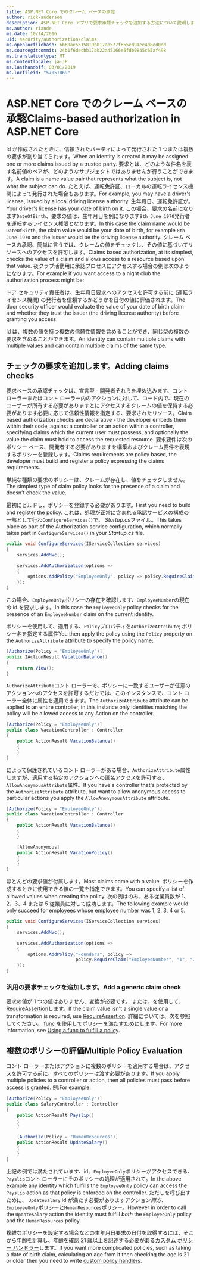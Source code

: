 ```yaml
---
title: ASP.NET Core でのクレーム ベースの承認
author: rick-anderson
description: ASP.NET Core アプリで要求承認チェックを追加する方法について説明します。
ms.author: riande
ms.date: 10/14/2016
uid: security/authorization/claims
ms.openlocfilehash: 6b60ae5515819b017ab577f655ed91ee4d8ed0dd
ms.sourcegitcommit: 24b1f6decbb17bb22a45166e5fdb0845c65af498
ms.translationtype: MT
ms.contentlocale: ja-JP
ms.lasthandoff: 03/01/2019
ms.locfileid: "57051069"
---
```

# <a name="claims-based-authorization-in-aspnet-core"></a><span data-ttu-id="d60d1-103">ASP.NET Core でのクレーム ベースの承認</span><span class="sxs-lookup"><span data-stu-id="d60d1-103">Claims-based authorization in ASP.NET Core</span></span>

<a name="security-authorization-claims-based"></a>

<span data-ttu-id="d60d1-104">Id が作成されたときに、信頼されたパーティによって発行された 1 つまたは複数の要求が割り当てられます。</span><span class="sxs-lookup"><span data-stu-id="d60d1-104">When an identity is created it may be assigned one or more claims issued by a trusted party.</span></span> <span data-ttu-id="d60d1-105">要求とは、どのような件名を表す名前値のペアが、どのようなサブジェクトではありませんが行うことができます。</span><span class="sxs-lookup"><span data-stu-id="d60d1-105">A claim is a name value pair that represents what the subject is, not what the subject can do.</span></span> <span data-ttu-id="d60d1-106">たとえば、運転免許証、ローカルの運転ライセンス機関によって発行された場合もあります。</span><span class="sxs-lookup"><span data-stu-id="d60d1-106">For example, you may have a driver's license, issued by a local driving license authority.</span></span> <span data-ttu-id="d60d1-107">生年月日、運転免許証が。</span><span class="sxs-lookup"><span data-stu-id="d60d1-107">Your driver's license has your date of birth on it.</span></span> <span data-ttu-id="d60d1-108">この場合、要求の名前になります`DateOfBirth`、要求の値は、生年月日を例になります`8th June 1970`発行者を運転するライセンス権限となります。</span><span class="sxs-lookup"><span data-stu-id="d60d1-108">In this case the claim name would be `DateOfBirth`, the claim value would be your date of birth, for example `8th June 1970` and the issuer would be the driving license authority.</span></span> <span data-ttu-id="d60d1-109">クレーム ベースの承認、簡単に言うでは、クレームの値をチェックし、その値に基づいてリソースへのアクセスを許可します。</span><span class="sxs-lookup"><span data-stu-id="d60d1-109">Claims based authorization, at its simplest, checks the value of a claim and allows access to a resource based upon that value.</span></span> <span data-ttu-id="d60d1-110">夜クラブ活動用に承認プロセスにアクセスする場合の例は次のようになります。</span><span class="sxs-lookup"><span data-stu-id="d60d1-110">For example if you want access to a night club the authorization process might be:</span></span>

<span data-ttu-id="d60d1-111">ドア セキュリティ責任者は、生年月日要求へのアクセスを許可する前に (運転ライセンス機関) の発行者を信頼するかどうかを日付の値に評価されます。</span><span class="sxs-lookup"><span data-stu-id="d60d1-111">The door security officer would evaluate the value of your date of birth claim and whether they trust the issuer (the driving license authority) before granting you access.</span></span>

<span data-ttu-id="d60d1-112">Id は、複数の値を持つ複数の信頼性情報を含めることができ、同じ型の複数の要求を含めることができます。</span><span class="sxs-lookup"><span data-stu-id="d60d1-112">An identity can contain multiple claims with multiple values and can contain multiple claims of the same type.</span></span>

## <a name="adding-claims-checks"></a><span data-ttu-id="d60d1-113">チェックの要求を追加します。</span><span class="sxs-lookup"><span data-stu-id="d60d1-113">Adding claims checks</span></span>

<span data-ttu-id="d60d1-114">要求ベースの承認チェックは、宣言型 - 開発者それらを埋め込みます、コント ローラーまたはコント ローラー内のアクションに対して、コード内で、現在のユーザーが所有する必要がありますとにアクセスするクレームの値を保持する必要があります必要に応じて信頼性情報を指定する、要求されたリソース。</span><span class="sxs-lookup"><span data-stu-id="d60d1-114">Claim based authorization checks are declarative - the developer embeds them within their code, against a controller or an action within a controller, specifying claims which the current user must possess, and optionally the value the claim must hold to access the requested resource.</span></span> <span data-ttu-id="d60d1-115">要求要件は次のポリシー ベース、開発者する必要がありますを構築およびクレーム要件を表現するポリシーを登録します。</span><span class="sxs-lookup"><span data-stu-id="d60d1-115">Claims requirements are policy based, the developer must build and register a policy expressing the claims requirements.</span></span>

<span data-ttu-id="d60d1-116">単純な種類の要求のポリシーは、クレームが存在し、値をチェックしません。</span><span class="sxs-lookup"><span data-stu-id="d60d1-116">The simplest type of claim policy looks for the presence of a claim and doesn't check the value.</span></span>

<span data-ttu-id="d60d1-117">最初にビルドし、ポリシーを登録する必要があります。</span><span class="sxs-lookup"><span data-stu-id="d60d1-117">First you need to build and register the policy.</span></span> <span data-ttu-id="d60d1-118">これは、処理が正常に含まれる承認サービスの構成の一部として行わ`ConfigureServices()`で、 *Startup.cs*ファイル。</span><span class="sxs-lookup"><span data-stu-id="d60d1-118">This takes place as part of the Authorization service configuration, which normally takes part in `ConfigureServices()` in your *Startup.cs* file.</span></span>

```csharp
public void ConfigureServices(IServiceCollection services)
{
    services.AddMvc();

    services.AddAuthorization(options =>
    {
        options.AddPolicy("EmployeeOnly", policy => policy.RequireClaim("EmployeeNumber"));
    });
}
```

<span data-ttu-id="d60d1-119">この場合、`EmployeeOnly`ポリシーの存在を確認します、`EmployeeNumber`の現在の id を要求します。</span><span class="sxs-lookup"><span data-stu-id="d60d1-119">In this case the `EmployeeOnly` policy checks for the presence of an `EmployeeNumber` claim on the current identity.</span></span>

<span data-ttu-id="d60d1-120">ポリシーを使用して、適用する、`Policy`プロパティを`AuthorizeAttribute`; ポリシー名を指定する属性</span><span class="sxs-lookup"><span data-stu-id="d60d1-120">You then apply the policy using the `Policy` property on the `AuthorizeAttribute` attribute to specify the policy name;</span></span>

```csharp
[Authorize(Policy = "EmployeeOnly")]
public IActionResult VacationBalance()
{
    return View();
}
```

<span data-ttu-id="d60d1-121">`AuthorizeAttribute`コント ローラーで、ポリシーに一致するユーザーが任意のアクションへのアクセスを許可するだけでは、このインスタンスで、コント ローラー全体に属性を適用できます。</span><span class="sxs-lookup"><span data-stu-id="d60d1-121">The `AuthorizeAttribute` attribute can be applied to an entire controller, in this instance only identities matching the policy will be allowed access to any Action on the controller.</span></span>

```csharp
[Authorize(Policy = "EmployeeOnly")]
public class VacationController : Controller
{
    public ActionResult VacationBalance()
    {
    }
}
```

<span data-ttu-id="d60d1-122">によって保護されているコント ローラーがある場合、`AuthorizeAttribute`属性しますが、適用する特定のアクションへの匿名アクセスを許可する、`AllowAnonymousAttribute`属性。</span><span class="sxs-lookup"><span data-stu-id="d60d1-122">If you have a controller that's protected by the `AuthorizeAttribute` attribute, but want to allow anonymous access to particular actions you apply the `AllowAnonymousAttribute` attribute.</span></span>

```csharp
[Authorize(Policy = "EmployeeOnly")]
public class VacationController : Controller
{
    public ActionResult VacationBalance()
    {
    }

    [AllowAnonymous]
    public ActionResult VacationPolicy()
    {
    }
}
```

<span data-ttu-id="d60d1-123">ほとんどの要求値が付属します。</span><span class="sxs-lookup"><span data-stu-id="d60d1-123">Most claims come with a value.</span></span> <span data-ttu-id="d60d1-124">ポリシーを作成するときに使用できる値の一覧を指定できます。</span><span class="sxs-lookup"><span data-stu-id="d60d1-124">You can specify a list of allowed values when creating the policy.</span></span> <span data-ttu-id="d60d1-125">次の例はのみ、ある従業員数が 1、2、3、4 または 5 従業員に対して成功します。</span><span class="sxs-lookup"><span data-stu-id="d60d1-125">The following example would only succeed for employees whose employee number was 1, 2, 3, 4 or 5.</span></span>

```csharp
public void ConfigureServices(IServiceCollection services)
{
    services.AddMvc();

    services.AddAuthorization(options =>
    {
        options.AddPolicy("Founders", policy =>
                          policy.RequireClaim("EmployeeNumber", "1", "2", "3", "4", "5"));
    });
}
```

### <a name="add-a-generic-claim-check"></a><span data-ttu-id="d60d1-126">汎用の要求チェックを追加します。</span><span class="sxs-lookup"><span data-stu-id="d60d1-126">Add a generic claim check</span></span>

<span data-ttu-id="d60d1-127">要求の値が 1 つの値はありません、変換が必要です。 または、を使用して、 [RequireAssertion](/dotnet/api/microsoft.aspnetcore.authorization.authorizationpolicybuilder.requireassertion)します。</span><span class="sxs-lookup"><span data-stu-id="d60d1-127">If the claim value isn't a single value or a transformation is required, use [RequireAssertion](/dotnet/api/microsoft.aspnetcore.authorization.authorizationpolicybuilder.requireassertion).</span></span> <span data-ttu-id="d60d1-128">詳細については、次を参照してください。 [func を使用してポリシーを満たすために](xref:security/authorization/policies#using-a-func-to-fulfill-a-policy)します。</span><span class="sxs-lookup"><span data-stu-id="d60d1-128">For more information, see [Using a func to fulfill a policy](xref:security/authorization/policies#using-a-func-to-fulfill-a-policy).</span></span>

## <a name="multiple-policy-evaluation"></a><span data-ttu-id="d60d1-129">複数のポリシーの評価</span><span class="sxs-lookup"><span data-stu-id="d60d1-129">Multiple Policy Evaluation</span></span>

<span data-ttu-id="d60d1-130">コント ローラーまたはアクションに複数のポリシーを適用する場合は、アクセスを許可する前に、すべてのポリシーは渡す必要があります。</span><span class="sxs-lookup"><span data-stu-id="d60d1-130">If you apply multiple policies to a controller or action, then all policies must pass before access is granted.</span></span> <span data-ttu-id="d60d1-131">例:</span><span class="sxs-lookup"><span data-stu-id="d60d1-131">For example:</span></span>

```csharp
[Authorize(Policy = "EmployeeOnly")]
public class SalaryController : Controller
{
    public ActionResult Payslip()
    {
    }

    [Authorize(Policy = "HumanResources")]
    public ActionResult UpdateSalary()
    {
    }
}
```

<span data-ttu-id="d60d1-132">上記の例では満たされています、id、`EmployeeOnly`ポリシーがアクセスできる、`Payslip`コント ローラーにそのポリシーの処理が適用されて。</span><span class="sxs-lookup"><span data-stu-id="d60d1-132">In the above example any identity which fulfills the `EmployeeOnly` policy can access the `Payslip` action as that policy is enforced on the controller.</span></span> <span data-ttu-id="d60d1-133">ただしを呼び出すために、 `UpdateSalary` id が満たす必要がありますアクション*両方*、`EmployeeOnly`ポリシーと`HumanResources`ポリシー。</span><span class="sxs-lookup"><span data-stu-id="d60d1-133">However in order to call the `UpdateSalary` action the identity must fulfill *both* the `EmployeeOnly` policy and the `HumanResources` policy.</span></span>

<span data-ttu-id="d60d1-134">複雑なポリシーを設定する場合などの生年月日要求の日付を取得するには、そこから年齢を計算し、年齢を確認 21 歳以上を記述する必要がある[カスタム ポリシー ハンドラー](xref:security/authorization/policies)します。</span><span class="sxs-lookup"><span data-stu-id="d60d1-134">If you want more complicated policies, such as taking a date of birth claim, calculating an age from it then checking the age is 21 or older then you need to write [custom policy handlers](xref:security/authorization/policies).</span></span>
